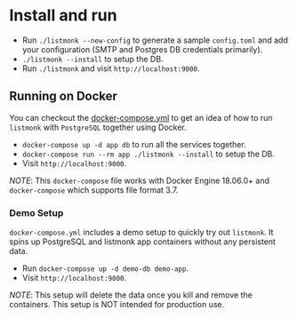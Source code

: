 # Install and run

- Run `./listmonk --new-config` to generate a sample `config.toml` and add your configuration (SMTP and Postgres DB credentials primarily).
- `./listmonk --install` to setup the DB.
- Run `./listmonk` and visit `http://localhost:9000`.

## Running on Docker

You can checkout the [docker-compose.yml](docker-compose.yml) to get an idea of how to run `listmonk` with `PostgreSQL` together using Docker.

- `docker-compose up -d app db` to run all the services together.
- `docker-compose run --rm app ./listmonk --install` to setup the DB.
- Visit `http://localhost:9000`.

_NOTE_: This `docker-compose` file works with Docker Engine 18.06.0+ and `docker-compose` which supports file format 3.7.

### Demo Setup

`docker-compose.yml` includes a demo setup to quickly try out `listmonk`. It spins up PostgreSQL and listmonk app containers without any persistent data.

- Run `docker-compose up -d demo-db demo-app`.
- Visit `http://localhost:9000`.

_NOTE_: This setup will delete the data once you kill and remove the containers. This setup is NOT intended for production use.
